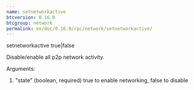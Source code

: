 ```yaml
---
name: setnetworkactive
btcversion: 0.16.0
btcgroup: network
permalink: en/doc/0.16.0/rpc/network/setnetworkactive/
---
```


setnetworkactive true|false

Disable/enable all p2p network activity.

Arguments:
1. "state"        (boolean, required) true to enable networking, false to disable


